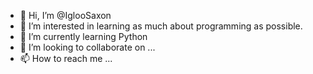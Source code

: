 - 👋 Hi, I’m @IglooSaxon
- 👀 I’m interested in learning as much about programming as possible.
- 🌱 I’m currently learning Python
- 💞️ I’m looking to collaborate on ...
- 📫 How to reach me ...

<!---
IglooSaxon/IglooSaxon is a ✨ special ✨ repository because its `README.md` (this file) appears on your GitHub profile.
You can click the Preview link to take a look at your changes.
--->
